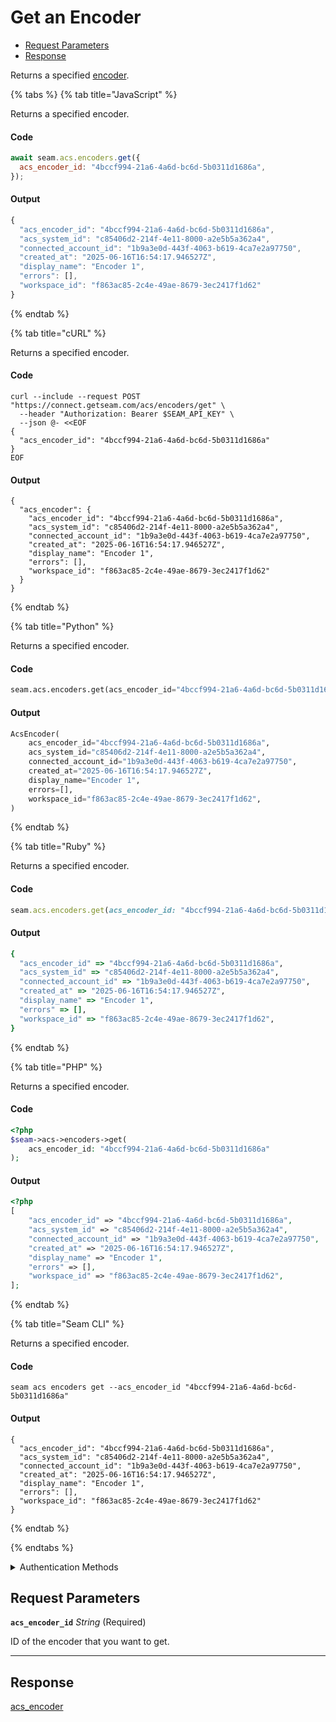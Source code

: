 # Get an Encoder

- [Request Parameters](#request-parameters)
- [Response](#response)

Returns a specified [encoder](../../../capability-guides/access-systems/working-with-card-encoders-and-scanners/README.md).


{% tabs %}
{% tab title="JavaScript" %}

Returns a specified encoder.

#### Code

```javascript
await seam.acs.encoders.get({
  acs_encoder_id: "4bccf994-21a6-4a6d-bc6d-5b0311d1686a",
});
```

#### Output

```javascript
{
  "acs_encoder_id": "4bccf994-21a6-4a6d-bc6d-5b0311d1686a",
  "acs_system_id": "c85406d2-214f-4e11-8000-a2e5b5a362a4",
  "connected_account_id": "1b9a3e0d-443f-4063-b619-4ca7e2a97750",
  "created_at": "2025-06-16T16:54:17.946527Z",
  "display_name": "Encoder 1",
  "errors": [],
  "workspace_id": "f863ac85-2c4e-49ae-8679-3ec2417f1d62"
}
```
{% endtab %}

{% tab title="cURL" %}

Returns a specified encoder.

#### Code

```curl
curl --include --request POST "https://connect.getseam.com/acs/encoders/get" \
  --header "Authorization: Bearer $SEAM_API_KEY" \
  --json @- <<EOF
{
  "acs_encoder_id": "4bccf994-21a6-4a6d-bc6d-5b0311d1686a"
}
EOF
```

#### Output

```curl
{
  "acs_encoder": {
    "acs_encoder_id": "4bccf994-21a6-4a6d-bc6d-5b0311d1686a",
    "acs_system_id": "c85406d2-214f-4e11-8000-a2e5b5a362a4",
    "connected_account_id": "1b9a3e0d-443f-4063-b619-4ca7e2a97750",
    "created_at": "2025-06-16T16:54:17.946527Z",
    "display_name": "Encoder 1",
    "errors": [],
    "workspace_id": "f863ac85-2c4e-49ae-8679-3ec2417f1d62"
  }
}
```
{% endtab %}

{% tab title="Python" %}

Returns a specified encoder.

#### Code

```python
seam.acs.encoders.get(acs_encoder_id="4bccf994-21a6-4a6d-bc6d-5b0311d1686a")
```

#### Output

```python
AcsEncoder(
    acs_encoder_id="4bccf994-21a6-4a6d-bc6d-5b0311d1686a",
    acs_system_id="c85406d2-214f-4e11-8000-a2e5b5a362a4",
    connected_account_id="1b9a3e0d-443f-4063-b619-4ca7e2a97750",
    created_at="2025-06-16T16:54:17.946527Z",
    display_name="Encoder 1",
    errors=[],
    workspace_id="f863ac85-2c4e-49ae-8679-3ec2417f1d62",
)
```
{% endtab %}

{% tab title="Ruby" %}

Returns a specified encoder.

#### Code

```ruby
seam.acs.encoders.get(acs_encoder_id: "4bccf994-21a6-4a6d-bc6d-5b0311d1686a")
```

#### Output

```ruby
{
  "acs_encoder_id" => "4bccf994-21a6-4a6d-bc6d-5b0311d1686a",
  "acs_system_id" => "c85406d2-214f-4e11-8000-a2e5b5a362a4",
  "connected_account_id" => "1b9a3e0d-443f-4063-b619-4ca7e2a97750",
  "created_at" => "2025-06-16T16:54:17.946527Z",
  "display_name" => "Encoder 1",
  "errors" => [],
  "workspace_id" => "f863ac85-2c4e-49ae-8679-3ec2417f1d62",
}
```
{% endtab %}

{% tab title="PHP" %}

Returns a specified encoder.

#### Code

```php
<?php
$seam->acs->encoders->get(
    acs_encoder_id: "4bccf994-21a6-4a6d-bc6d-5b0311d1686a"
);
```

#### Output

```php
<?php
[
    "acs_encoder_id" => "4bccf994-21a6-4a6d-bc6d-5b0311d1686a",
    "acs_system_id" => "c85406d2-214f-4e11-8000-a2e5b5a362a4",
    "connected_account_id" => "1b9a3e0d-443f-4063-b619-4ca7e2a97750",
    "created_at" => "2025-06-16T16:54:17.946527Z",
    "display_name" => "Encoder 1",
    "errors" => [],
    "workspace_id" => "f863ac85-2c4e-49ae-8679-3ec2417f1d62",
];
```
{% endtab %}

{% tab title="Seam CLI" %}

Returns a specified encoder.

#### Code

```seam_cli
seam acs encoders get --acs_encoder_id "4bccf994-21a6-4a6d-bc6d-5b0311d1686a"
```

#### Output

```seam_cli
{
  "acs_encoder_id": "4bccf994-21a6-4a6d-bc6d-5b0311d1686a",
  "acs_system_id": "c85406d2-214f-4e11-8000-a2e5b5a362a4",
  "connected_account_id": "1b9a3e0d-443f-4063-b619-4ca7e2a97750",
  "created_at": "2025-06-16T16:54:17.946527Z",
  "display_name": "Encoder 1",
  "errors": [],
  "workspace_id": "f863ac85-2c4e-49ae-8679-3ec2417f1d62"
}
```
{% endtab %}

{% endtabs %}


<details>

<summary>Authentication Methods</summary>

- API key
- Personal access token
  <br>Must also include the `seam-workspace` header in the request.

To learn more, see [Authentication](https://docs.seam.co/latest/api/authentication).
</details>

## Request Parameters

**`acs_encoder_id`** *String* (Required)

ID of the encoder that you want to get.

---


## Response

[acs\_encoder](./)

